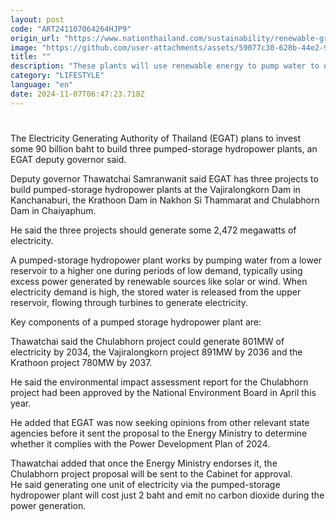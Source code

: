 ```yaml
---
layout: post
code: "ART241107064264HJP9"
origin_url: "https://www.nationthailand.com/sustainability/renewable-green-energy/40043062"
image: "https://github.com/user-attachments/assets/59077c30-628b-44e2-93f8-4849acb8f01f"
title: ""
description: "These plants will use renewable energy to pump water to upper reservoirs during low-demand periods, then release it to generate electricity during peak periods"
category: "LIFESTYLE"
language: "en"
date: 2024-11-07T06:47:23.718Z
---
```


# 









The Electricity Generating Authority of Thailand (EGAT) plans to invest some 90 billion baht to build three pumped-storage hydropower plants, an EGAT deputy governor said.

Deputy governor Thawatchai Samranwanit said EGAT has three projects to build pumped-storage hydropower plants at the Vajiralongkorn Dam in Kanchanaburi, the Krathoon Dam in Nakhon Si Thammarat and Chulabhorn Dam in Chaiyaphum.

He said the three projects should generate some 2,472 megawatts of electricity.

A pumped-storage hydropower plant works by pumping water from a lower reservoir to a higher one during periods of low demand, typically using excess power generated by renewable sources like solar or wind. When electricity demand is high, the stored water is released from the upper reservoir, flowing through turbines to generate electricity.

Key components of a pumped storage hydropower plant are:

Thawatchai said the Chulabhorn project could generate 801MW of electricity by 2034, the Vajiralongkorn project 891MW by 2036 and the Krathoon project 780MW by 2037.



He said the environmental impact assessment report for the Chulabhorn project had been approved by the National Environment Board in April this year.

He added that EGAT was now seeking opinions from other relevant state agencies before it sent the proposal to the Energy Ministry to determine whether it complies with the Power Development Plan of 2024.

Thawatchai added that once the Energy Ministry endorses it, the Chulabhorn project proposal will be sent to the Cabinet for approval.  
He said generating one unit of electricity via the pumped-storage hydropower plant will cost just 2 baht and emit no carbon dioxide during the power generation.